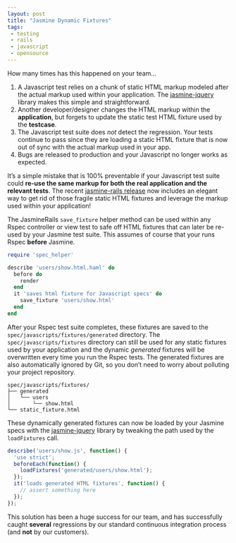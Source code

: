 ```yaml
---
layout: post
title: "Jasmine Dynamic Fixtures"
tags:
 - testing
 - rails
 - javascript
 - opensource
---
```


How many times has this happened on your team...

1.  A Javascript test relies on a chunk of static HTML markup modeled after the actual
markup used within your application.  The [jasmine-jquery](https://github.com/velesin/jasmine-jquery) library
makes this simple and straightforward.
2.  Another developer/designer changes the HTML markup within the **application**,
but forgets to update the static test HTML fixture used by the **testcase**.
3.  The Javascript test suite does *not* detect the regression. Your tests
continue to pass since they are loading a static HTML fixture that is now out of sync
with the actual markup used in your app.
4.  Bugs are released to production and your Javascript no longer works as expected.

It’s a simple mistake that is 100% preventable if your Javascript test suite
could **re-use the same markup for both the real application and the relevant tests**.
The recent [jasmine-rails release](https://github.com/searls/jasmine-rails/pull/90) now includes
an elegant way to get rid of those fragile static HTML fixtures and leverage the markup used
within your application!

The JasmineRails `save_fixture` helper method can be used within any Rspec controller or view
test to safe off HTML fixtures that can later be re-used by your Jasmine test suite.  This assumes of course
that your runs Rspec **before** Jasmine.

```ruby
require 'spec_helper'

describe 'users/show.html.haml' do
  before do
    render
  end
  it 'saves html fixture for Javascript specs' do
    save_fixture 'users/show.html'
  end
end
```
After your Rspec test suite completes, these fixtures are saved to the `spec/javascripts/fixtures/generated`
directory.  The `spec/javascripts/fixtures` directory can still be used for any static fixtures used by your application and the dynamic *generated* fixtures will be overwritten every time you run the Rspec tests.
The generated fixtures are also automatically ignored by Git, so you don’t need to worry about
polluting your project repository.

```
spec/javascripts/fixtures/
├── generated
│   └── users
│       └── show.html
└── static_fixture.html
```

These dynamically generated fixtures can now be loaded by your Jasmine specs with
the [jasmine-jquery](https://github.com/velesin/jasmine-jquery) library by tweaking the path used by
the `loadFixtures` call.

```javascript
describe('users/show.js', function() {
  'use strict';
  beforeEach(function() {
    loadFixtures('generated/users/show.html');
  });
  it('loads generated HTML fixtures', function() {
    // assert something here
  });
});
```

This solution has been a huge success for our team, and has successfully caught **several**
regressions by our standard continuous integration process (and **not** by our customers).

